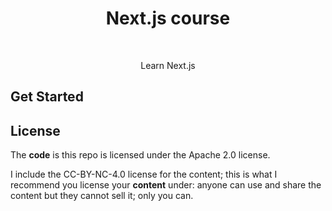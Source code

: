 <h1 align="center">Next.js course</h1> <br>

<p align="center">
  Learn Next.js
</p>

## Get Started


## License

The **code** is this repo is licensed under the Apache 2.0 license.

I include the CC-BY-NC-4.0 license for the content; this is what I recommend you license your **content** under: anyone can use and share the content but they cannot sell it; only you can.
